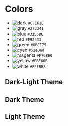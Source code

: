 # Colors
- ![dark](https://placehold.co/15x15/0F161E/0F161E.png) `#0F161E`
- ![gray](https://placehold.co/15x15/273341/273341.png) `#273341`
- ![blue](https://placehold.co/15x15/32568C/32568C.png) `#32568C`
- ![red](https://placehold.co/15x15/F92633/F92633.png) `#F92633`
- ![green](https://placehold.co/15x15/0BEF75/0BEF75.png) `#0BEF75`
- ![cyan](https://placehold.co/15x15/52e0ad/52e0ad.png) `#52e0ad`
- ![magenta](https://placehold.co/15x15/F70BE0/F70BE0.png) `#F70BE0`
- ![yellow](https://placehold.co/15x15/FBE60B/FBE60B.png) `#FBE60B`
- ![white](https://placehold.co/15x15/FFFBE8/FFFBE8.png) `#FFFBE8`


## Dark-Light Theme

## Dark Theme

## Light Theme